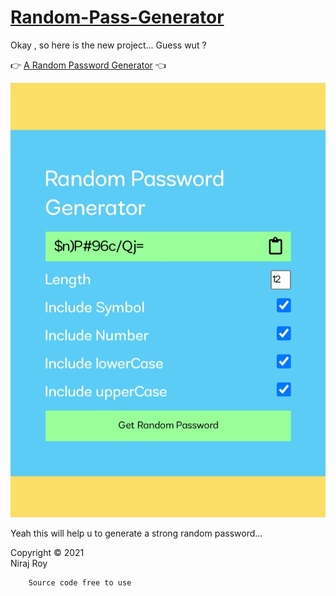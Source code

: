 # [Random-Pass-Generator](https://genrandompassword.netlify.app/)

Okay , so here is the new project...
Guess wut ? 

👉
[A Random Password Generator](https://genrandompassword.netlify.app/) 👈

<img src="https://github.com/Niraj-Roy/Random-Pass-Generator/blob/main/IMG_20211229_103957.jpg">

Yeah this will help u to generate a strong random password...



Copyright © 2021 <br>
Niraj Roy

        Source code free to use 
